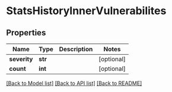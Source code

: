 # StatsHistoryInnerVulnerabilites

## Properties
Name | Type | Description | Notes
------------ | ------------- | ------------- | -------------
**severity** | **str** |  | [optional] 
**count** | **int** |  | [optional] 

[[Back to Model list]](../README.md#documentation-for-models) [[Back to API list]](../README.md#documentation-for-api-endpoints) [[Back to README]](../README.md)


